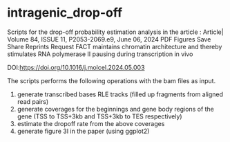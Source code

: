 # intragenic_drop-off
Scripts for the drop-off probability estimation analysis in the article : Article| Volume 84, ISSUE 11, P2053-2069.e9, June 06, 2024      PDF     Figures     Save     Share         Reprints         Request  FACT maintains chromatin architecture and thereby stimulates RNA polymerase II pausing during transcription in vivo

DOI:https://doi.org/10.1016/j.molcel.2024.05.003

The scripts performs the following operations with the bam files as input.

1. generate transcribed bases RLE tracks (filled up fragments from aligned read pairs)
2. generate coverages for the beginnings and gene body regions of the gene (TSS to TSS+3kb and TSS+3kb to TES respectively)
3. estimate the dropoff rate from the above coverages
4. generate figure 3I in the paper (using ggplot2)
